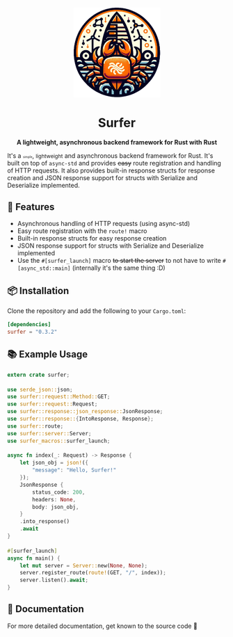 <p align="center">
  <img src="./docs/surfer_logo.png" alt="Surfer Logo" width="200">
</p>

<h1 align="center">Surfer</h1>

<p align="center">
  <strong>A lightweight, asynchronous backend framework for Rust with Rust</strong>
</p>

It's a <span style="font-size: 7px;">simple</span>, <span style="font-size: 12px;">lightweight</span> and asynchronous backend framework for Rust. It's built on top of `async-std` and provides ~~easy~~ route registration and handling of HTTP requests. It also provides built-in response structs for response creation and JSON response support for structs with Serialize and Deserialize implemented.

## 🚀 Features
- Asynchronous handling of HTTP requests (using async-std)
- Easy route registration with the `route!` macro
- Built-in response structs for easy response creation
- JSON response support for structs with Serialize and Deserialize implemented
- Use the `#[surfer_launch]` macro ~~to start the server~~ to not have to write `#[async_std::main]` (internally it's the same thing :D)

## 📦 Installation

Clone the repository and add the following to your `Cargo.toml`:

```toml
[dependencies]
surfer = "0.3.2"
```

## 📚 Example Usage
```rust
extern crate surfer;

use serde_json::json;
use surfer::request::Method::GET;
use surfer::request::Request;
use surfer::response::json_response::JsonResponse;
use surfer::response::{IntoResponse, Response};
use surfer::route;
use surfer::server::Server;
use surfer_macros::surfer_launch;

async fn index(_: Request) -> Response {
    let json_obj = json!({
        "message": "Hello, Surfer!"
    });
    JsonResponse {
        status_code: 200,
        headers: None,
        body: json_obj,
    }
    .into_response()
    .await
}

#[surfer_launch]
async fn main() {
    let mut server = Server::new(None, None);
    server.register_route(route!(GET, "/", index));
    server.listen().await;
}
```

## 📖 Documentation
For more detailed documentation, get known to the source code 🫠